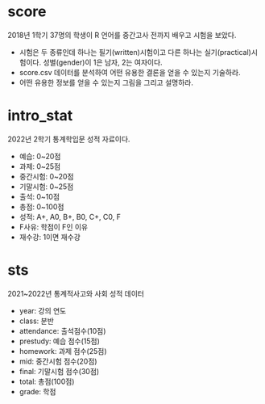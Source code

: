 # score

2018년 1학기 37명의 학생이 R 언어를 중간고사 전까지 배우고 시험을 보았다. 

- 시험은 두 종류인데 하나는 필기(written)시험이고 다른 하나는 실기(practical)시험이다. 성별(gender)이 1은 남자, 2는 여자이다.
- score.csv 데이터를 분석하여 어떤 유용한 결론을 얻을 수 있는지 기술하라.
- 어떤 유용한 정보를 얻을 수 있는지 그림을 그리고 설명하라.

# intro_stat
2022년 2학기 통계학입문 성적 자료이다.

- 예습: 0~20점
- 과제: 0~25점
- 중간시험: 0~20점
- 기말시험: 0~25점
- 출석: 0~10점
- 총점: 0~100점
- 성적: A+, A0, B+, B0, C+, C0, F
- F사유: 학점이 F인 이유
- 재수강: 1이면 재수강 

# sts
2021~2022년 통계적사고와 사회 성적 데이터

- year: 강의 연도
- class: 분반
- attendance: 출석점수(10점)
- prestudy: 예습 점수(15점)
- homework: 과제 점수(25점)
- mid: 중간시험 점수(20점)
- final: 기말시험 점수(30점)
- total: 총점(100점)
- grade: 학점
